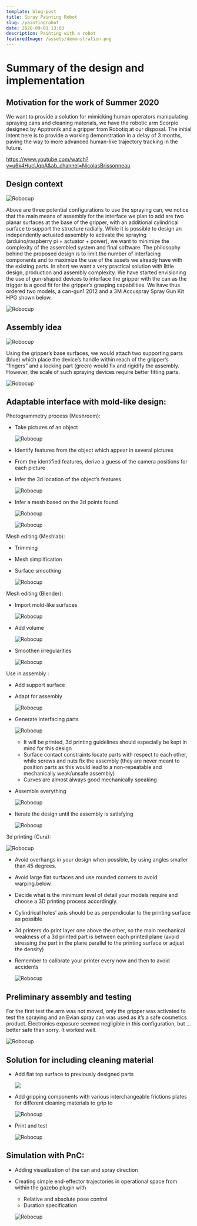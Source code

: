 ```yaml
---
template: blog-post
title: Spray Painting Robot
slug: /paintingrobot
date: 2020-09-01 13:03
description: Painting with a robot
featuredImage: /assets/demonstration.png
---
```

<!--StartFragment-->

# Summary of the design and implementation

## Motivation for the work of Summer 2020

We want to provide a solution for mimicking human operators manipulating spraying cans and cleaning materials, we have the robotic arm Scorpio designed by Apptronik and a gripper from Robotiq at our disposal. The initial intent here is to provide a working demonstration in a delay of 3 months, paving the way to more advanced human-like trajectory tracking in the future.

![](<>)<https://www.youtube.com/watch?v=u6k4HucUqpA&ab_channel=NicolasBrissonneau>

## Design context

![Robocup](/assets/paint_2.jpg)

Above are three potential configurations to use the spraying can, we notice that the main means of assembly for the interface we plan to add are two planar surfaces at the base of the gripper, with an additional cylindrical surface to support the structure radially. While it is possible to design an independently actuated assembly to activate the spraying (arduino/raspberry pi + actuator + power), we want to minimize the complexity of the assembled system and final software. The philosophy behind the proposed design is to limit the number of interfacing components and to maximize the use of the assets we already have with the existing parts. In short we want a very practical solution with little design, production and assembly complexity. We have started envisioning the use of gun-shaped devices to interface the gripper with the can as the trigger is a good fit for the gripper’s grasping capabilities. We have thus ordered two models, a can-gun1 2012 and a 3M Accuspray Spray Gun Kit HPG shown below.

![Robocup](/assets/paint_3.jpg)

## Assembly idea

![Robocup](/assets/paint_4.jpg)

Using the gripper’s base surfaces, we would attach two supporting parts (blue) which place the device’s handle within reach of the gripper’s “fingers” and a locking part (green) would fix and rigidify the assembly. However, the scale of such spraying devices require better fitting parts.

![Robocup](/assets/paint_5.jpg)

## Adaptable interface with mold-like design:

Photogrammetry process (Meshroom):

* Take pictures of an object

  ![Robocup](/assets/paint_6.jpg)
* Identify features from the object which appear in several pictures
* From the identified features, derive a guess of the camera positions for each picture
* Infer the 3d location of the object’s features

  ![Robocup](/assets/paint_7.jpg)
* Infer a mesh based on the 3d points found

  ![Robocup](/assets/paint_8.jpg)

  ![Robocup](/assets/paint_9.jpg)

Mesh editing (Meshlab):

* Trimming
* Mesh simplification
* Surface smoothing

  ![Robocup](/assets/paint_10.jpg)

Mesh editing (Blender):

* Import mold-like surfaces

  ![Robocup](/assets/paint_11.jpg)
* Add volume

  ![Robocup](/assets/paint_12.jpg)
* Smoothen irregularities

  ![Robocup](/assets/paint_13.jpg)

Use in assembly​ :

* Add support surface
* Adapt for assembly

  ![Robocup](/assets/paint_14.jpg)
* Generate interfacing parts

  ![Robocup](/assets/paint_15.jpg)

  * It will be printed, 3d printing guidelines should especially be kept in mind for this design
  * Surface contact constraints locate parts with respect to each other, while screws and nuts fix the assembly (they are never meant to position parts as this would lead to a non-repeatable and mechanically weak/unsafe assembly)
  * Curves are almost always good mechanically speaking
* Assemble everything

  ![Robocup](/assets/paint_16.jpg)
* Iterate the design until the assembly is satisfying

  ![Robocup](/assets/paint_17.jpg)

3d printing (Cura):

![Robocup](/assets/paint_18.jpg)

* Avoid overhangs in your design when possible, by using angles smaller than 45 degrees.
* Avoid large flat surfaces and use rounded corners to avoid warping.below.
* Decide what is the minimum level of detail your models require and choose a 3D printing process accordingly.
* Cylindrical holes’ axis should be as perpendicular to the printing surface as possible
* 3d printers do print layer one above the other, so the main mechanical weakness of a 3d printed part is between each printed plane (avoid stressing the part in the plane parallel to the printing surface or adjust the density)
* Remember to calibrate your printer every now and then to avoid accidents

  ![Robocup](/assets/paint_19.jpg)

## Preliminary assembly and testing

For the first test the arm was not moved, only the gripper was activated to test the spraying and an Evian spray can was used as it’s a safe cosmetics product. Electronics exposure seemed negligible in this configuration, but ... better safe than sorry. It worked well.

![Robocup](/assets/paint_20.jpg)

## Solution for including cleaning material

* Add flat top surface to previously designed parts

  ![](/assets/paint_21.jpg)
* Add gripping components with various interchangeable frictions plates for different cleaning materials to grip to

  ![Robocup](/assets/paint_22.jpg)
* Print and test

  ![Robocup](/assets/paint_23.jpg)

## Simulation with PnC:

* Adding visualization of the can and spray direction
* Creating simple end-effector trajectories in operational space from within the gazebo plugin with

  * Relative and absolute pose control
  * Duration specification

  ![Robocup](/assets/paint_24.jpg)

<!--EndFragment-->